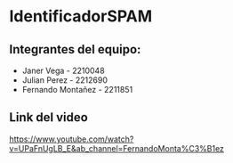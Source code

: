 # IdentificadorSPAM
## Integrantes del equipo:
- Janer Vega - 2210048
- Julian Perez - 2212690
- Fernando Montañez - 2211851

## Link del video
https://www.youtube.com/watch?v=UPaFnUgLB_E&ab_channel=FernandoMonta%C3%B1ez
